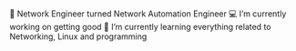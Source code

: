 💼 Network Engineer turned Network Automation Engineer
💻 I’m currently working on getting good
🌱 I’m currently learning everything related to Networking, Linux and programming
